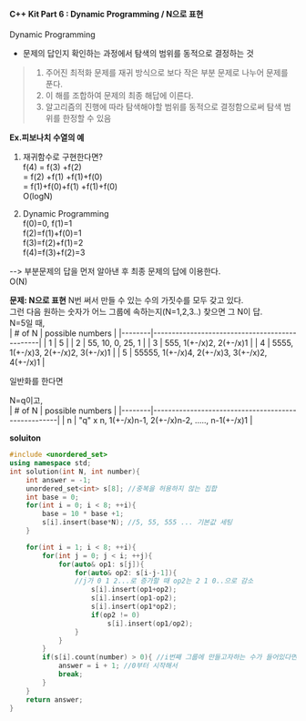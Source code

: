 #### C++ Kit Part 6 : Dynamic Programming / N으로 표현  

Dynamic Programming  
- 문제의 답인지 확인하는 과정에서 탐색의 범위를 동적으로 결정하는 것  

>  1. 주어진 최적화 문제를 재귀 방식으로 보다 작은 부분 문제로 나누어 문제를 푼다.  
>  2. 이 해를 조합하여 문제의 최종 해답에 이른다.   
>  3. 알고리즘의 진행에 따라 탐색해야할 범위를 동적으로 결정함으로써 탐색 범위를 한정할 수 있음    

**Ex.피보나치 수열의 예**     

1) 재귀함수로 구현한다면?  
f(4) = f(3)		      +f(2)  
	 = f(2)	    +f(1) +f(1)+f(0)  
	 = f(1)+f(0)+f(1) +f(1)+f(0)  
O(logN)   

2) Dynamic Programming  
f(0)=0, f(1)=1    
f(2)=f(1)+f(0)=1    
f(3)=f(2)+f(1)=2  
f(4)=f(3)+f(2)=3  

--> 부분문제의 답을 먼저 알아낸 후 최종 문제의 답에 이용한다.  
O(N)   


**문제: N으로 표현**
N번 써서 만들 수 있는 수의 가짓수를 모두 갖고 있다.  
그런 다음 원하는 숫자가 어느 그룹에 속하는지(N=1,2,3..) 찾으면 그 N이 답.  
N=5일 때,  
| # of N | possible numbers                              |
|--------|-----------------------------------------------|
| 1      | 5                                             |
| 2      | 55, 10, 0, 25, 1                              |
| 3      | 555, 1(+-/x)2, 2(+-/x)1                       |
| 4      | 5555, 1(+-/x)3, 2(+-/x)2, 3(+-/x)1            |
| 5      | 55555, 1(+-/x)4, 2(+-/x)3, 3(+-/x)2, 4(+-/x)1 |

일반화를 한다면  

N=q이고,  
| # of N | possible numbers 								  |
|--------|----------------------------------------------------|
| n      | "q" x n, 1(+-/x)n-1, 2(+-/x)n-2, ....., n-1(+-/x)1 |


**soluiton**   
```c++
#include <unordered_set>
using namespace std;
int solution(int N, int number){
	int answer = -1;
	unordered_set<int> s[8]; //중복을 허용하지 않는 집합
	int base = 0;
	for(int i = 0; i < 8; ++i){
		base = 10 * base +1;
		s[i].insert(base*N); //5, 55, 555 ... 기본값 세팅  
	}

	for(int i = 1; i < 8; ++i){
		for(int j = 0; j < i; ++j){
			for(auto& op1: s[j]){
				for(auto& op2: s[i-j-1]){
				//j가 0 1 2...로 증가할 때 op2는 2 1 0..으로 감소
					s[i].insert(op1+op2);
					s[i].insert(op1-op2);
					s[i].insert(op1*op2);
					if(op2 != 0)
						s[i].insert(op1/op2);
				}
			}
		}
		if(s[i].count(number) > 0){ //i번째 그룹에 만들고자하는 수가 들어있다면
			answer = i + 1; //0부터 시작해서
			break;
		}
	}
	return answer;
}
```